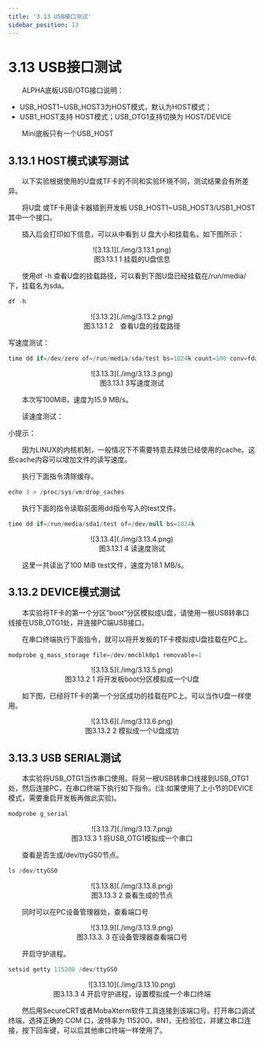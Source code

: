 ```yaml
---
title: '3.13 USB接口测试'
sidebar_position: 13
---
```


# 3.13 USB接口测试

&emsp;&emsp;ALPHA底板USB/OTG接口说明：
+ USB_HOST1~USB_HOST3为HOST模式，默认为HOST模式；
+ USB1_HOST支持 HOST模式；USB_OTG1支持切换为 HOST/DEVICE 

&emsp;&emsp;Mini底板只有一个USB_HOST

## 3.13.1 HOST模式读写测试

&emsp;&emsp;以下实验根据使用的U盘或TF卡的不同和实验环境不同，测试结果会有所差异。

&emsp;&emsp;将U盘 或TF卡用读卡器插到开发板 USB_HOST1~USB_HOST3/USB1_HOST其中一个接口。

&emsp;&emsp;插入后会打印如下信息，可以从中看到 U 盘大小和挂载名，如下图所示：

<center>
![3.13.1](./img/3.13.1.png)<br />
图3.13.1 1 挂载的U盘信息
</center>

&emsp;&emsp;使用df -h 查看U盘的挂载路径，可以看到下图U盘已经挂载在/run/media/下，挂载名为sda。

```c#
df -h
```

<center>
![3.13.2](./img/3.13.2.png)<br />
图3.13.1 2　查看U盘的挂载路径
</center>

写速度测试：
```c#
time dd if=/dev/zero of=/run/media/sda/test bs=1024k count=100 conv=fdatasync
```

<center>
![3.13.3](./img/3.13.3.png)<br />
图3.13.1 3写速度测试
</center>

&emsp;&emsp;本次写100MiB，速度为15.9 MB/s。

&emsp;&emsp;读速度测试：

小提示：

&emsp;&emsp;因为LINUX的内核机制，一般情况下不需要特意去释放已经使用的cache。这些cache内容可以增加文件的读写速度。

&emsp;&emsp;执行下面指令清除缓存。

```c#
echo 3 > /proc/sys/vm/drop_caches
```

&emsp;&emsp;执行下面的指令读取前面用dd指令写入的test文件。

```c#
time dd if=/run/media/sda1/test of=/dev/null bs=1024k
```

<center>
![3.13.4](./img/3.13.4.png)<br />
图3.13.1 4 读速度测试
</center>

&emsp;&emsp;这里一共读出了100 MiB test文件，速度为18.1 MB/s。

## 3.13.2 DEVICE模式测试

&emsp;&emsp;本实验将TF卡的第一个分区“boot”分区模拟成U盘，请使用一根USB转串口线接在USB_OTG1处，并连接PC端USB接口。

&emsp;&emsp;在串口终端执行下面指令，就可以将开发板的TF卡模拟成U盘挂载在PC上。

```c#
modprobe g_mass_storage file=/dev/mmcblk0p1 removable=1
```

<center>
![3.13.5](./img/3.13.5.png)<br />
图3.13.2 1 将开发板boot分区模拟成一个U盘
</center>

&emsp;&emsp;如下图，已经将TF卡的第一个分区成功的挂载在PC上。可以当作U盘一样使用。

<center>
![3.13.6](./img/3.13.6.png)<br />
图3.13.2 2 模拟成一个U盘成功
</center>

## 3.13.3 USB SERIAL测试

&emsp;&emsp;本实验将USB_OTG1当作串口使用。将另一根USB转串口线接到USB_OTG1处，然后连接PC，在串口终端下执行如下指令。(注:如果使用了上小节的DEVICE模式，需要重启开发板再做此实验)。

```c#
modprobe g_serial
```

<center>
![3.13.7](./img/3.13.7.png)<br />
图3.13.3 1 将USB_OTG1模拟成一个串口
</center>

&emsp;&emsp;查看是否生成/dev/ttyGS0节点。

```c#
ls /dev/ttyGS0
```

<center>
![3.13.8](./img/3.13.8.png)<br />
图3.13.3 2 查看生成的节点
</center>

&emsp;&emsp;同时可以在PC设备管理器处，查看端口号

<center>
![3.13.9](./img/3.13.9.png)<br />
图3.13.3. 3 在设备管理器查看端口号
</center>

&emsp;&emsp;开启守护进程。

```c#
setsid getty 115200 /dev/ttyGS0 
```

<center>
![3.13.10](./img/3.13.10.png)<br />
图3.13.3 4 开启守护进程，设置模拟成一个串口终端
</center>

&emsp;&emsp;然后用SecureCRT或者MobaXterm软件工具连接到该端口号。打开串口调试终端，选择正确的 COM 口，波特率为 115200，8N1，无检验位，并建立串口连接，按下回车键，可以后其他串口终端一样使用了。






